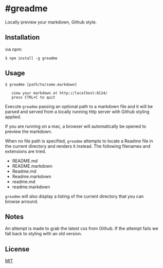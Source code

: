 #greadme
===========

Locally preview your markdown, Github style.

## Installation

via npm:

    $ npm install -g greadme

## Usage

    $ greadme [path/to/some.markdown]

       view your markdown at http://localhost:8124/
       press CTRL+C to quit

Execute `greadme` passing an optional path to a markdown file and it will be parsed and served from a locally running http server with Github styling applied.

If you are running on a mac, a browser will automatically be opened to preview the markdown.

When no file path is specified, `greadme` attempts to locate a Readme file in the current directory and renders it instead. The following filenames and extensions are tried.

  - README.md
  - README.markdown
  - Readme.md
  - Readme.markdown
  - readme.md
  - readme.markdown

`greadme` will also display a listing of the current directory that you can browse arround.

## Notes

An attempt is made to grab the latest css from Github. If the attempt fails we fall back to styling with an old version.

## License

[MIT](https://github.com/aheckmann/greadme/blob/master/LICENSE)